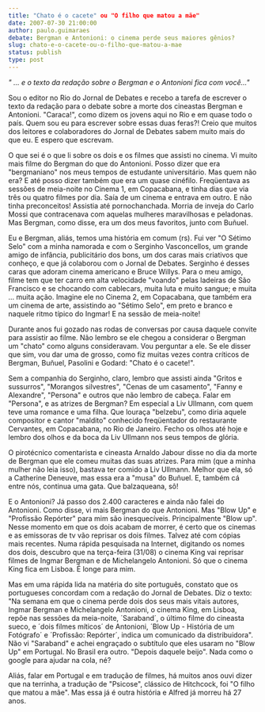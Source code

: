 ```yaml
---
title: "Chato é o cacete" ou "O filho que matou a mãe"
date: 2007-07-30 21:00:00
author: paulo.guimaraes
debate: Bergman e Antonioni: o cinema perde seus maiores gênios?
slug: chato-e-o-cacete-ou-o-filho-que-matou-a-mae
status: publish 
type: post
---
```


*" ... e o texto da redação sobre o Bergman e o Antonioni fica com você..."* 


Sou o editor no Rio do Jornal de Debates e recebo a tarefa de escrever o texto da redação para o debate sobre a morte dos cineastas Bergman e Antonioni. "Caraca!", como dizem os jovens aqui no Rio e em quase todo o país. Quem sou eu para escrever sobre essas duas feras?! Creio que muitos dos leitores e colaboradores do Jornal de Debates sabem muito mais do que eu. E espero que escrevam.


O que sei é o que li sobre os dois e os filmes que assisti no cinema. Vi muito mais filme do Bergman do que do Antonioni. Posso dizer que era "bergmaniano" nos meus tempos de estudante universitário. Mas quem não era? E até posso dizer também que era um quase cinéfilo. Freqüentava as sessões de meia-noite no Cinema 1, em Copacabana, e tinha dias que via três ou quatro filmes por dia. Saía de um cinema e entrava em outro. E não tinha preconceitos! Assistia até pornochanchada. Morria de inveja do Carlo Mossi que contracenava com aquelas mulheres maravilhosas e peladonas. Mas Bergman, como disse, era um dos meus favoritos, junto com Buñuel.


Eu e Bergman, aliás, temos uma história em comum (rs). Fui ver "O Sétimo Selo" com a minha namorada e com o Serginho Vasconcellos, um grande amigo de infância, publicitário dos bons, um dos caras mais criativos que conheço, e que já colaborou com o Jornal de Debates. Serginho é desses caras que adoram cinema americano e Bruce Willys. Para o meu amigo, filme tem que ter carro em alta velocidade "voando" pelas ladeiras de São Francisco e se chocando com cablecars, muita luta e muito sangue; e muita ... muita ação. Imagine ele no Cinema 2, em Copacabana, que também era um cinema de arte, assistindo ao "Sétimo Selo", em preto e branco e naquele ritmo típico do Ingmar! E na sessão de meia-noite!


Durante anos fui gozado nas rodas de conversas por causa daquele convite para assistir ao filme. Não lembro se ele chegou a considerar o Bergman um "chato" como alguns consideravam. Vou perguntar a ele. Se ele disser que sim, vou dar uma de grosso, como fiz muitas vezes contra críticos de Bergman, Buñuel, Pasolini e Godard: "Chato é o cacete!".


Sem a companhia do Serginho, claro, lembro que assisti ainda "Gritos e sussurros", "Morangos silvestres", "Cenas de um casamento", "Fanny e Alexandre", "Persona" e outros que não lembro de cabeça. Falar em "Persona", e as atrizes de Bergman? Em especial a Liv Ullmann, com quem teve uma romance e uma filha. Que louraça "belzebu", como diria aquele compositor e cantor "maldito" conhecido freqüentador do restaurante Cervantes, em Copacabana, no Rio de Janeiro. Fecho os olhos até hoje e lembro dos olhos e da boca da Liv Ullmann nos seus tempos de glória.


O pirotécnico comentarista e cineasta Arnaldo Jabour disse no dia da morte de Bergman que ele comeu muitas das suas atrizes. Para mim (que a minha mulher não leia isso), bastava ter comido a Liv Ullmann. Melhor que ela, só a Catherine Deneuve, mas essa era a "musa" do Buñuel. E, também cá entre nós, continua uma gata. Que balzaqueana, sô!


E o Antonioni? Já passo dos 2.400 caracteres e ainda não falei do Antonioni. Como disse, vi mais Bergman do que Antonioni. Mas "Blow Up" e "Profissão Repórter" para mim são inesquecíveis. Principalmente "Blow up". Nesse momento em que os dois acabam de morrer, é certo que os cinemas e as emissoras de tv vão reprisar os dois filmes. Talvez até com cópias mais recentes. Numa rápida pesquisada na Internet, digitando os nomes dos dois, descubro que na terça-feira (31/08) o cinema King vai reprisar filmes de Ingmar Bergman e de Michelangelo Antonioni. Só que o cinema King fica em Lisboa. É longe para mim.


Mas em uma rápida lida na matéria do site português, constato que os portugueses concordam com a redação do Jornal de Debates. Diz o texto: "Na semana em que o cinema perde dois dos seus mais vitais autores, Ingmar Bergman e Michelangelo Antonioni, o cinema King, em Lisboa, repõe nas sessões da meia-noite, ´Saraband´, o último filme do cineasta sueco, e ´dois filmes míticos´ de Antonioni, ´Blow Up - História de um Fotógrafo´ e ´Profissão: Repórter´, indica um comunicado da distribuidora". Não vi "Saraband" e achei engraçado o subtítulo que eles usaram no "Blow Up" em Portugal. No Brasil era outro. "Depois daquele beijo". Nada como o google para ajudar na cola, né?


Aliás, falar em Portugal e em tradução de filmes, há muitos anos ouvi dizer que na terrinha, a tradução de "Psicose", clássico de Hitchcock, foi "O filho que matou a mãe". Mas essa já é outra história e Alfred já morreu há 27 anos.


